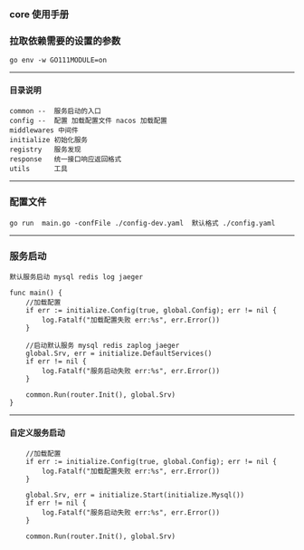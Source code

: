 ### core 使用手册

### 拉取依赖需要的设置的参数

```shell
go env -w GO111MODULE=on
```
***

#### 目录说明
```text
common --  服务启动的入口   
config --  配置 加载配置文件 nacos 加载配置  
middlewares 中间件  
initialize 初始化服务   
registry   服务发现  
response   统一接口响应返回格式  
utils      工具
```

***
### 配置文件
```shell
go run  main.go -confFile ./config-dev.yaml  默认格式 ./config.yaml
```

***
### 服务启动
```text
默认服务启动 mysql redis log jaeger
```

```
func main() {
    //加载配置
	if err := initialize.Config(true, global.Config); err != nil {
		log.Fatalf("加载配置失败 err:%s", err.Error())
	}
	
	//启动默认服务 mysql redis zaplog jaeger
	global.Srv, err = initialize.DefaultServices()
	if err != nil {
		log.Fatalf("服务启动失败 err:%s", err.Error())
	}
	
	common.Run(router.Init(), global.Srv)
}

```

***
#### 自定义服务启动 
```
    //加载配置
	if err := initialize.Config(true, global.Config); err != nil {
		log.Fatalf("加载配置失败 err:%s", err.Error())
	}
	
	global.Srv, err = initialize.Start(initialize.Mysql()) 
	if err != nil {
		log.Fatalf("服务启动失败 err:%s", err.Error())
	}
	
	common.Run(router.Init(), global.Srv)
```